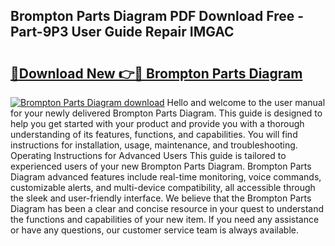 ## Brompton Parts Diagram PDF Download Free - Part-9P3 User Guide Repair IMGAC

# <h2><a href="http://dfhmxxb.blite.top/?on=Brompton+Parts+Diagram">🔗Download New 👉🔴 Brompton Parts Diagram</a></h2>

[![Brompton Parts Diagram download](https://i.imgur.com/lujVjoI.png)](http://dfhmxxb.blite.top/?on=Brompton+Parts+Diagram)
Hello and welcome to the user manual for your newly delivered Brompton Parts Diagram. This guide is designed to help you get started with your product and provide you with a thorough understanding of its features, functions, and capabilities. You will find instructions for installation, usage, maintenance, and troubleshooting. Operating Instructions for Advanced Users This guide is tailored to experienced users of your new Brompton Parts Diagram. Brompton Parts Diagram advanced features include real-time monitoring, voice commands, customizable alerts, and multi-device compatibility, all accessible through the sleek and user-friendly interface. We believe that the Brompton Parts Diagram has been a clear and concise resource in your quest to understand the functions and capabilities of your new item. If you need any assistance or have any questions, our customer service team is always available.
